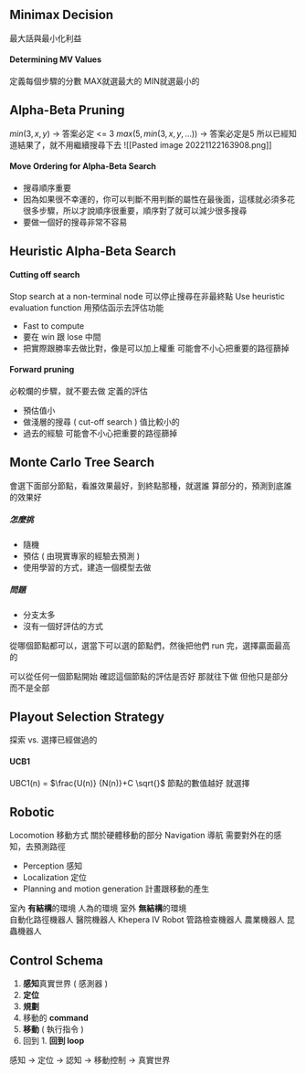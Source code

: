 ## Minimax Decision
最大話與最小化利益
#### Determining MV Values
定義每個步驟的分數
MAX就選最大的
MIN就選最小的

## Alpha-Beta Pruning
$min(3,x,y)$ -> 答案必定 <= 3
$max(5,min(3,x,y,...))$ -> 答案必定是5
所以已經知道結果了，就不用繼續搜尋下去
![[Pasted image 20221122163908.png]]
#### Move Ordering for Alpha-Beta Search 
+ 搜尋順序重要
+ 因為如果很不幸運的，你可以判斷不用判斷的屬性在最後面，這樣就必須多花很多步驟，所以才說順序很重要，順序對了就可以減少很多搜尋
+ 要做一個好的搜尋非常不容易

## Heuristic Alpha-Beta Search

#### Cutting off search
Stop search at a non-terminal node 可以停止搜尋在非最終點
Use heuristic evaluation function  用預估函示去評估功能
+ Fast to compute 
+ 要在 win 跟 lose 中間
+ 把實際跟勝率去做比對，像是可以加上權重
可能會不小心把重要的路徑篩掉

#### Forward pruning
必較爛的步驟，就不要去做
定義的評估
+ 預估值小
+ 做淺層的搜尋 ( cut-off search ) 值比較小的
+ 過去的經驗
可能會不小心把重要的路徑篩掉

## Monte Carlo Tree Search
會選下面部分節點，看誰效果最好，到終點那種，就選誰
算部分的，預測到底誰的效果好
##### 怎麼挑
+ 隨機
+ 預估 ( 由現實專家的經驗去預測 )
+ 使用學習的方式，建造一個模型去做

##### 問題
+ 分支太多
+ 沒有一個好評估的方式

從哪個節點都可以，選當下可以選的節點們，然後把他們 run 完，選擇贏面最高的

可以從任何一個節點開始
確認這個節點的評估是否好
那就往下做
但他只是部分 而不是全部

## Playout Selection Strategy
探索 vs. 選擇已經做過的

#### UCB1 
UBC1(n) = $\frac{U(n)} {N(n)}+C \sqrt{}$
節點的數值越好 就選擇

## Robotic
Locomotion 移動方式  關於硬體移動的部分
Navigation   導航         需要對外在的感知，去預測路徑
+ Perception   感知
+ Localization 定位
+ Planning and motion generation  計畫跟移動的產生

室內 **有結構**的環境 人為的環境
室外 **無結構**的環境  
自動化路徑機器人
醫院機器人
Khepera IV Robot
管路檢查機器人
農業機器人
昆蟲機器人

## Control Schema
1. **感知**真實世界 ( 感測器 )
2. **定位**
3. **規劃**
4. 移動的 **command**
5. **移動** ( 執行指令 )
6. 回到 1.  **回到 loop**

感知 $\rightarrow$ 定位 $\rightarrow$ 認知 $\rightarrow$ 移動控制 $\rightarrow$ 真實世界

